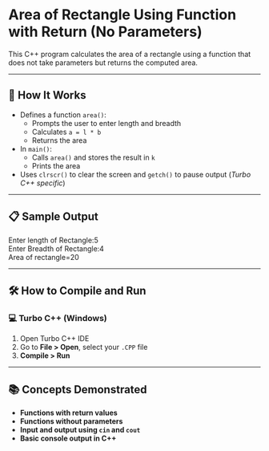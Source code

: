 # Area of Rectangle Using Function with Return (No Parameters)

This C++ program calculates the area of a rectangle using a function that does not take parameters but returns the computed area.

---

## 🚀 How It Works

- Defines a function `area()`:
  - Prompts the user to enter length and breadth
  - Calculates `a = l * b`
  - Returns the area
- In `main()`:
  - Calls `area()` and stores the result in `k`
  - Prints the area
- Uses `clrscr()` to clear the screen and `getch()` to pause output (*Turbo C++ specific*)

---

## 📋 Sample Output

Enter length of Rectangle:5  
Enter Breadth of Rectangle:4  
Area of rectangle=20

---

## 🛠️ How to Compile and Run

### 💻 Turbo C++ (Windows)

1. Open Turbo C++ IDE  
2. Go to **File > Open**, select your `.CPP` file  
3. **Compile > Run**

---

## 📚 Concepts Demonstrated
- **Functions with return values**
- **Functions without parameters**
- **Input and output using `cin` and `cout`**
- **Basic console output in C++**
